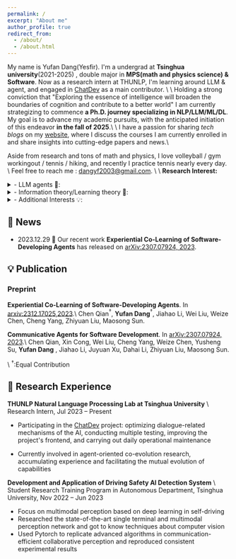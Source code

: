 ```yaml
---
permalink: /
excerpt: "About me"
author_profile: true
redirect_from: 
  - /about/
  - /about.html
---
```


  My name is Yufan Dang(Yesfir). I'm a undergrad at **Tsinghua university**(2021-2025) , double major in **MPS(math and physics science) & Software**. Now as a research intern at THUNLP, I'm learning around LLM & agent, and engaged in [ChatDev](https://github.com/OpenBMB/ChatDev) as a main contributor. \\
  \\
  Holding a strong conviction that "Exploring the essence of intelligence will broaden the boundaries of cognition and contribute to a better world" I am currently strategizing to commence **a Ph.D. journey specializing in NLP/LLM/ML/DL**. My goal is to advance my academic pursuits, with the anticipated initiation of this endeavor **in the fall of 2025**.\\
  \\
  I have a passion for sharing _tech blogs_ on my [website](https://na-wen.github.io/year-archive/), where I discuss the courses I am currently enrolled in and share insights into cutting-edge papers and news.\\

  Aside from research and tons of math and physics, I love volleyball / gym workingout / tennis / hiking, and recently I practice tennis nearly every day.
  \\
  Feel free to reach me : [dangyf2003@gmail.com](mailto:dangyf2003@gmail.com). 
\\
\\
**Research Interest:**
  <details>
  <summary>
  - LLM agents 🤖: </summary>
    I aim to constructing LLM multi-agent frameworks for effctively and efficiently solving certain tasks(before I focus on software developing, but hold passion to explore more) to fully leverage the ability of LLM.
    </details>
  <details>
  <summary>
  - Information theory/Learning theory 🎨: </summary>
    - The breakthroughs in language models became evident in 2022, overshadowing advancements in vision models.
    - These language models excel as sophisticated compressors of linguistic data, adeptly encapsulating and harnessing the latent intelligence embedded within language through their parameters.
    My ambition lies in unraveling the fundamental aspects of language intelligence, primarily through the perspectives of information theory and learning theory, which aims to provide a more holistic understanding of the current capabilities of LLMs.
    </details>
  <details>
  <summary>
  - Additional Interests 💡:</summary>
    - Exploring the realms of Reinforcement Learning, which currently employs agents not specific to language processing, offering a distinct yet intriguing perspective.
    - Delving into the Mixture of Experts model, an innovative concept originating from ensemble methods, which primarily captivates and inspires my curiosity...
    </details>


## 🍺 News
- 2023.12.29 🥳 Our recent work **Experiential Co-Learning of Software-Developing Agents** has released on [arXiv:2307.07924, 2023](https://arxiv.org/abs/2307.07924). 

## 💡 Publication
### Preprint
**Experiential Co-Learning of Software-Developing Agents**. In [arxiv:2312.17025,2023](https://arxiv.org/abs/2312.17025).\\
Chen Qian$^{†}$, **Yufan Dang**$^{†}$, Jiahao Li, Wei Liu, Weize Chen, Cheng Yang, Zhiyuan Liu, Maosong Sun.


**Communicative Agents for Software Development**. In [arXiv:2307.07924, 2023](https://arxiv.org/abs/2307.07924).\\
Chen Qian, Xin Cong, Wei Liu, Cheng Yang, Weize Chen, Yusheng Su, **Yufan Dang** , Jiahao Li, Juyuan Xu, Dahai Li, Zhiyuan Liu, Maosong Sun. 

\\
$^{†}$:Equal Contribution

## 🐣 Research Experience

**THUNLP Natural Language Processing Lab at Tsinghua University** \\
Research Intern, Jul 2023 – Present

- Participating in the [ChatDev](https://github.com/OpenBMB/ChatDev) project: optimizing dialogue-related mechanisms of the AI, conducting multiple testing, improving the project's frontend, and carrying out daily operational maintenance

- Currently involved in agent-oriented co-evolution research, accumulating experience and facilitating the mutual evolution of capabilities 

**Development and Application of Driving Safety AI Detection System** \\
Student Research Training Program in Autonomous Department, Tsinghua University, Nov 2022 – Jun 2023

- Focus on multimodal perception based on deep learning in self-driving
- Researched the state-of-the-art single terminal and multimodal perception network and got to know techniques about computer vision
- Used Pytorch to replicate advanced algorithms in communication-efficient collaborative perception and reproduced consistent experimental results


